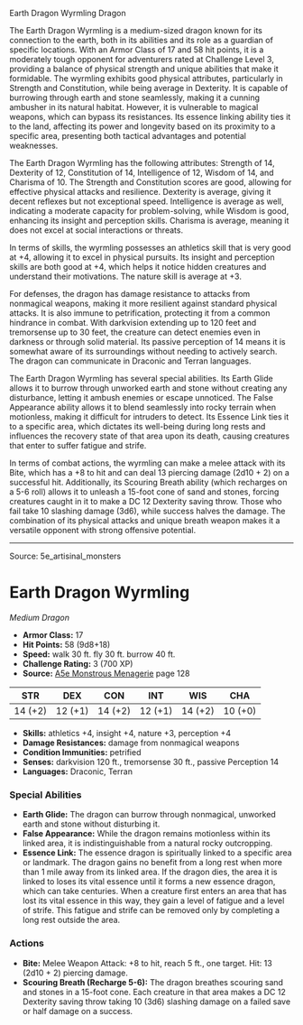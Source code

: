 <MonsterName/>Earth Dragon Wyrmling</MonsterName>
<CreatureType/>Dragon</CreatureType>

<summary>The Earth Dragon Wyrmling is a medium-sized dragon known for its connection to the earth, both in its abilities and its role as a guardian of specific locations. With an Armor Class of 17 and 58 hit points, it is a moderately tough opponent for adventurers rated at Challenge Level 3, providing a balance of physical strength and unique abilities that make it formidable. The wyrmling exhibits good physical attributes, particularly in Strength and Constitution, while being average in Dexterity. It is capable of burrowing through earth and stone seamlessly, making it a cunning ambusher in its natural habitat. However, it is vulnerable to magical weapons, which can bypass its resistances. Its essence linking ability ties it to the land, affecting its power and longevity based on its proximity to a specific area, presenting both tactical advantages and potential weaknesses.</summary>

<detail>

The Earth Dragon Wyrmling has the following attributes: Strength of 14, Dexterity of 12, Constitution of 14, Intelligence of 12, Wisdom of 14, and Charisma of 10. The Strength and Constitution scores are good, allowing for effective physical attacks and resilience. Dexterity is average, giving it decent reflexes but not exceptional speed. Intelligence is average as well, indicating a moderate capacity for problem-solving, while Wisdom is good, enhancing its insight and perception skills. Charisma is average, meaning it does not excel at social interactions or threats.

In terms of skills, the wyrmling possesses an athletics skill that is very good at +4, allowing it to excel in physical pursuits. Its insight and perception skills are both good at +4, which helps it notice hidden creatures and understand their motivations. The nature skill is average at +3. 

For defenses, the dragon has damage resistance to attacks from nonmagical weapons, making it more resilient against standard physical attacks. It is also immune to petrification, protecting it from a common hindrance in combat. With darkvision extending up to 120 feet and tremorsense up to 30 feet, the creature can detect enemies even in darkness or through solid material. Its passive perception of 14 means it is somewhat aware of its surroundings without needing to actively search. The dragon can communicate in Draconic and Terran languages.

The Earth Dragon Wyrmling has several special abilities. Its Earth Glide allows it to burrow through unworked earth and stone without creating any disturbance, letting it ambush enemies or escape unnoticed. The False Appearance ability allows it to blend seamlessly into rocky terrain when motionless, making it difficult for intruders to detect. Its Essence Link ties it to a specific area, which dictates its well-being during long rests and influences the recovery state of that area upon its death, causing creatures that enter to suffer fatigue and strife.

In terms of combat actions, the wyrmling can make a melee attack with its Bite, which has a +8 to hit and can deal 13 piercing damage (2d10 + 2) on a successful hit. Additionally, its Scouring Breath ability (which recharges on a 5-6 roll) allows it to unleash a 15-foot cone of sand and stones, forcing creatures caught in it to make a DC 12 Dexterity saving throw. Those who fail take 10 slashing damage (3d6), while success halves the damage. The combination of its physical attacks and unique breath weapon makes it a versatile opponent with strong offensive potential.</detail>



---

Source: 5e_artisinal_monsters

# Earth Dragon Wyrmling

*Medium* *Dragon*

- **Armor Class:** 17
- **Hit Points:** 58 (9d8+18)
- **Speed:** walk 30 ft. fly 30 ft. burrow 40 ft.
- **Challenge Rating:** 3 (700 XP)
- **Source:** [A5e Monstrous Menagerie](https://enpublishingrpg.com/products/level-up-monstrous-menagerie-a5e) page 128

| STR | DEX | CON | INT | WIS | CHA |
| --- | --- | --- | --- | --- | --- |
| 14 (+2) | 12 (+1) | 14 (+2) | 12 (+1) | 14 (+2) | 10 (+0) |

- **Skills:** athletics +4, insight +4, nature +3, perception +4
- **Damage Resistances:** damage from nonmagical weapons
- **Condition Immunities:** petrified
- **Senses:** darkvision 120 ft., tremorsense 30 ft., passive Perception 14
- **Languages:** Draconic, Terran

### Special Abilities

- **Earth Glide:** The dragon can burrow through nonmagical, unworked earth and stone without disturbing it.
- **False Appearance:** While the dragon remains motionless within its linked area, it is indistinguishable from a natural rocky outcropping.
- **Essence Link:** The essence dragon is spiritually linked to a specific area or landmark. The dragon gains no benefit from a long rest when more than 1 mile away from its linked area. If the dragon dies, the area it is linked to loses its vital essence until it forms a new essence dragon, which can take centuries. When a creature first enters an area that has lost its vital essence in this way, they gain a level of fatigue and a level of strife. This fatigue and strife can be removed only by completing a long rest outside the area.

### Actions

- **Bite:** Melee Weapon Attack: +8 to hit, reach 5 ft., one target. Hit: 13 (2d10 + 2) piercing damage.
- **Scouring Breath (Recharge 5-6):** The dragon breathes scouring sand and stones in a 15-foot cone. Each creature in that area makes a DC 12 Dexterity saving throw  taking 10 (3d6) slashing damage on a failed save or half damage on a success.





